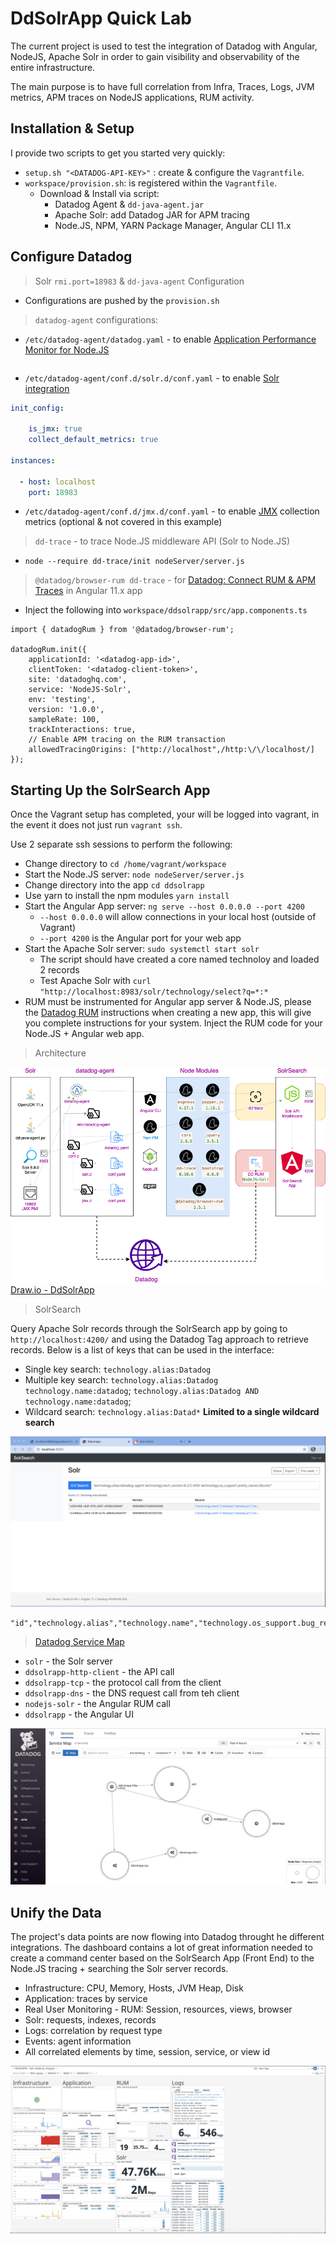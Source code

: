 # DdSolrApp Quick Lab

The current project is used to test the integration of Datadog with Angular, NodeJS, Apache Solr in order to gain visibility and observability of the entire infrastructure.

The main purpose is to have full correlation from Infra, Traces, Logs, JVM metrics, APM traces on NodeJS applications, RUM activity.

## Installation & Setup

I provide two scripts to get you started very quickly:

* `setup.sh "<DATADOG-API-KEY>"` : create & configure the `Vagrantfile`.
* `workspace/provision.sh`: is registered within the `Vagrantfile`.
  * Download & Install via script:
    * Datadog Agent & `dd-java-agent.jar`
    * Apache Solr: add Datadog JAR for APM tracing
    * Node.JS, NPM, YARN Package Manager, Angular CLI 11.x

## Configure Datadog

> Solr `rmi.port=18983` & `dd-java-agent` Configuration

* Configurations are pushed by the `provision.sh`

> `datadog-agent` configurations:

* `/etc/datadog-agent/datadog.yaml` - to enable [Application Performance Monitor for Node.JS](https://docs.datadoghq.com/tracing/setup_overview/setup/nodejs/?tab=containers)
```yaml

```

* `/etc/datadog-agent/conf.d/solr.d/conf.yaml` - to enable [Solr integration](https://docs.datadoghq.com/integrations/solr/?tab=host)
```yaml
init_config:

    is_jmx: true
    collect_default_metrics: true

instances:

  - host: localhost
    port: 18983
```

* `/etc/datadog-agent/conf.d/jmx.d/conf.yaml` - to enable [JMX](https://docs.datadoghq.com/integrations/java/?tab=host#overview) collection metrics (optional & not covered in this example)

> `dd-trace` - to trace Node.JS middleware API (Solr to Node.JS)

* `node --require dd-trace/init nodeServer/server.js`

> `@datadog/browser-rum dd-trace` - for [Datadog: Connect RUM & APM Traces](https://docs.datadoghq.com/real_user_monitoring/connect_rum_and_traces/?tab=browserrum#pagetitle) in Angular 11.x app

* Inject the following into `workspace/ddsolrapp/src/app.components.ts`
```node
import { datadogRum } from '@datadog/browser-rum';

datadogRum.init({
    applicationId: '<datadog-app-id>',
    clientToken: '<datadog-client-token>',
    site: 'datadoghq.com',
    service: 'NodeJS-Solr',
    env: 'testing',
    version: '1.0.0',
    sampleRate: 100,
    trackInteractions: true,
    // Enable APM tracing on the RUM transaction
    allowedTracingOrigins: ["http://localhost",/http:\/\/localhost/]
});
```



## Starting Up the SolrSearch App

Once the Vagrant setup has completed, your will be logged into vagrant, in the event it does not just run `vagrant ssh`.

Use 2 separate ssh sessions to perform the following:
* Change directory to `cd /home/vagrant/workspace` 
* Start the Node.JS server: `node nodeServer/server.js`
* Change directory into the app `cd ddsolrapp`
* Use yarn to install the npm modules `yarn install`
* Start the Angular App server: `ng serve --host 0.0.0.0 --port 4200`
    * `--host 0.0.0.0` will allow connections in your local host (outside of Vagrant)
    * `--port 4200` is the Angular port for your web app
* Start the Apache Solr server: `sudo systemctl start solr`
    * The script should have created a core named technoloy and loaded 2 records
    * Test Apache Solr with `curl "http://localhost:8983/solr/technology/select?q=*:*`
* RUM must be instrumented for Angular app server & Node.JS, please the [Datadog RUM](https://app.datadoghq.com/rum) instructions when creating a new app, this will give you complete instructions for your system. Inject the RUM code for your Node.JS + Angular web app.

> Architecture

![DdSolrApp](workspace/imgs/DdSolrApp.png) [Draw.io - DdSolrApp](workspace/imgs/DdSolrApp.drawio)

> SolrSearch

Query Apache Solr records through the SolrSearch app by going to `http://localhost:4200/` and using the Datadog Tag approach  to retrieve records. Below is a list of keys that can be used in the interface:

* Single key search: `technology.alias:Datadog`
* Multiple key search: `technology.alias:Datadog technology.name:datadog`; `technology.alias:Datadog AND technology.name:datadog`;
* Wildcard search: `technology.alias:Datad*` **Limited to a single wildcard search**

![SolrSearch](workspace/imgs/SolrSearch.png)
```csv
"id","technology.alias","technology.name","technology.os_support.bug_report_url","technology.os_support.distrib_codename","technology.os_support.distrib_description","technology.os_support.distrib_id","technology.os_support.distrib_release","technology.os_support.home_url","technology.os_support.id","technology.os_support.id_like","technology.os_support.name","technology.os_support.pretty_name","technology.os_support.support_url","technology.os_support.ubuntu_codename","technology.os_support.version","technology.os_support.version_codename","technology.os_support.version_id","technology.tech_conf","technology.tech_confdir","technology.tech_firstconf","technology.tech_type","technology.tech_version"
```

> [Datadog Service Map](https://docs.datadoghq.com/tracing/visualization/services_map/#pagetitle)

* `solr` - the Solr server
* `ddsolrapp-http-client` - the API call
* `ddsolrapp-tcp` - the protocol call from the client
* `ddsolrapp-dns` - the DNS request call from teh client
* `nodejs-solr` - the Angular RUM call
* `ddsolrapp` - the Angular UI

![Service Map](workspace/imgs/serviceMap.png)

## Unify the Data

The project's data points are now flowing into Datadog throught he different integrations. The dashboard contains a lot of great information needed to create a command center based on the SolrSearch App (Front End) to the Node.JS tracing + searching the Solr server records. 

* Infrastructure: CPU, Memory, Hosts, JVM Heap, Disk
* Application: traces by service
* Real User Monitoring - RUM: Session, resources, views, browser
* Solr: requests, indexes, records
* Logs: correlation by request type
* Events: agent information  
* All correlated elements by time, session, service, or view id

![Dashboard](workspace/imgs/SolrEnd2End.png)